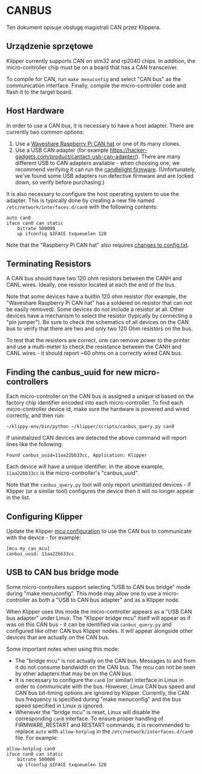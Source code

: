 # CANBUS

Ten dokument opisuje obsługę magistrali CAN przez Klippera.

## Urządzenie sprzętowe

Klipper currently supports CAN on stm32 and rp2040 chips. In addition, the micro-controller chip must be on a board that has a CAN transceiver.

To compile for CAN, run `make menuconfig` and select "CAN bus" as the communication interface. Finally, compile the micro-controller code and flash it to the target board.

## Host Hardware

In order to use a CAN bus, it is necessary to have a host adapter. There are currently two common options:

1. Use a [Waveshare Raspberry Pi CAN hat](https://www.waveshare.com/rs485-can-hat.htm) or one of its many clones.
1. Use a USB CAN adapter (for example <https://hacker-gadgets.com/product/cantact-usb-can-adapter/>). There are many different USB to CAN adapters available - when choosing one, we recommend verifying it can run the [candlelight firmware](https://github.com/candle-usb/candleLight_fw). (Unfortunately, we've found some USB adapters run defective firmware and are locked down, so verify before purchasing.)

It is also necessary to configure the host operating system to use the adapter. This is typically done by creating a new file named `/etc/network/interfaces.d/can0` with the following contents:

```
auto can0
iface can0 can static
    bitrate 500000
    up ifconfig $IFACE txqueuelen 128
```

Note that the "Raspberry Pi CAN hat" also requires [changes to config.txt](https://www.waveshare.com/wiki/RS485_CAN_HAT).

## Terminating Resistors

A CAN bus should have two 120 ohm resistors between the CANH and CANL wires. Ideally, one resistor located at each the end of the bus.

Note that some devices have a builtin 120 ohm resistor (for example, the "Waveshare Raspberry Pi CAN hat" has a soldered on resistor that can not be easily removed). Some devices do not include a resistor at all. Other devices have a mechanism to select the resistor (typically by connecting a "pin jumper"). Be sure to check the schematics of all devices on the CAN bus to verify that there are two and only two 120 Ohm resistors on the bus.

To test that the resistors are correct, one can remove power to the printer and use a multi-meter to check the resistance between the CANH and CANL wires - it should report ~60 ohms on a correctly wired CAN bus.

## Finding the canbus_uuid for new micro-controllers

Each micro-controller on the CAN bus is assigned a unique id based on the factory chip identifier encoded into each micro-controller. To find each micro-controller device id, make sure the hardware is powered and wired correctly, and then run:

```
~/klippy-env/bin/python ~/klipper/scripts/canbus_query.py can0
```

If uninitialized CAN devices are detected the above command will report lines like the following:

```
Found canbus_uuid=11aa22bb33cc, Application: Klipper
```

Each device will have a unique identifier. In the above example, `11aa22bb33cc` is the micro-controller's "canbus_uuid".

Note that the `canbus_query.py` tool will only report uninitialized devices - if Klipper (or a similar tool) configures the device then it will no longer appear in the list.

## Configuring Klipper

Update the Klipper [mcu configuration](Config_Reference.md#mcu) to use the CAN bus to communicate with the device - for example:

```
[mcu my_can_mcu]
canbus_uuid: 11aa22bb33cc
```

## USB to CAN bus bridge mode

Some micro-controllers support selecting "USB to CAN bus bridge" mode during "make menuconfig". This mode may allow one to use a micro-controller as both a "USB to CAN bus adapter" and as a Klipper node.

When Klipper uses this mode the micro-controller appears as a "USB CAN bus adapter" under Linux. The "Klipper bridge mcu" itself will appear as if was on this CAN bus - it can be identified via `canbus_query.py` and configured like other CAN bus Klipper nodes. It will appear alongside other devices that are actually on the CAN bus.

Some important notes when using this mode:

* The "bridge mcu" is not actually on the CAN bus. Messages to and from it do not consume bandwidth on the CAN bus. The mcu can not be seen by other adapters that may be on the CAN bus.
* It is necessary to configure the `can0` (or similar) interface in Linux in order to communicate with the bus. However, Linux CAN bus speed and CAN bus bit-timing options are ignored by Klipper. Currently, the CAN bus frequency is specified during "make menuconfig" and the bus speed specified in Linux is ignored.
* Whenever the "bridge mcu" is reset, Linux will disable the corresponding `can0` interface. To ensure proper handling of FIRMWARE_RESTART and RESTART commands, it is recommended to replace `auto` with `allow-hotplug` in the `/etc/network/interfaces.d/can0` file. For example:

```
allow-hotplug can0
iface can0 can static
    bitrate 500000
    up ifconfig $IFACE txqueuelen 128
```
